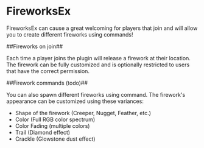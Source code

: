 FireworksEx
===========

FireworksEx can cause a great welcoming for players that join and will allow you to create different fireworks using commands!

##Fireworks on join##

Each time a player joins the plugin will release a firework at their location. The firework can be fully customized and is optionally restricted to users that have the correct permission.

##Firework commands (todo)##

You can also spawn different fireworks using command. The firework's appearance can be customized using these variances:

   
- Shape of the firework (Creeper, Nugget, Feather, etc.)
- Color (Full RGB color spectrum)
- Color Fading (multiple colors)
- Trail (Diamond effect)
- Crackle (Glowstone dust effect) 